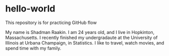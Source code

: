 # hello-world
This repository is for practicing GitHub flow

My name is Shadman Raakin. I am 24 years old, and I live in Hopkinton, Massachusetts. I recently finished my undergradaute at the University of Illinois at Urbana Champaign, in Statistics. I like to travel, watch movies, and spend time with my family.
